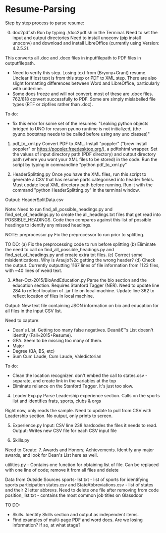 # Resume-Parsing

Step by step process to parse resume:

 
0. doc2pdf.sh
Run by typing ./doc2pdf.sh in the Terminal. 
Need to set the input and output directories
Need to install unoconv (pip install unoconv) and download and install LibreOffice (currently using Version: 4.2.5.2).

This converts all .doc and .docx files in inputfilepath to PDF files in outputfilepath. 
- Need to verify this step. Losing text from (Bryony+Grant) resume. Unclear if lost text is from this step or PDF to XML step. There are also slight formatting differences between Word and LibreOffice, particularly with underline.
- Some docs freeze and will not convert; most of these are .docx files. 762/818 convert successfully to PDF. Some are simply mislabelled file types (RTF or zipfiles rather than .doc).

To do:
- fix this error for some set of the resumes: "Leaking python objects bridged to UNO for reason pyuno runtime is not initialized, (the pyuno.bootstrap needs to be called before using any uno classes)"

1. pdf_to_xml.py 
Convert PDF to XML.
Install "poppler" ("brew install poppler" or https://poppler.freedesktop.org/), a pdftohtml wrapper.
Set the values of input directory path (PDF directory) and output directory path (where you want your XML files to be stored) in the code. Run the script by typing in commandline "python pdf_to_xml.py"

2. HeaderSplitting.py
Once you have the XML files, run this script to generate a CSV that has resume parts categorised into header fields. Must update local XML directory path before running. Run it with the command "python HeaderSplitting.py" in the terminal window.

Output: HeaderSplitData.csv

Note: Need to run find_all_possible_headings.py and find_set_of_headings.py to create the all_headings.txt files that get read into POSSIBLE_HEADINGS. Code then compares against this list of possible headings to identify any missed headings.

NOTE:  preprocessor.py
Fix the preprocessor to run prior to splitting.

TO DO: 
(a) Fix the preprocessing code to run before splitting
(b) Eliminate the need to call on find_all_possible_headings.py and find_set_of_headings.py and create extra txt files. 
(c) Correct some misidentications. Why is Araujo%2c getting the wrong header?
(d) Check the output. Currently outputting 1167 lines of file information from 1123 files, with ~40 lines of weird text. 

3. After-Oct-2015/BioAndEducation.py
Parse the bio section and the education section.
Requires Stanford Tagger (NER). Need to update line 284 to reflect location of .jar file on local machine.
Update line 362 to reflect location of files in local machine.

Output: New text file containing JSON information on bio and education for all files in the input CSV list.

Need to capture:
- Dean's List. Getting too many false negatives. Deanâ€™s List doesn't identify (Fall+2015+Resume). 
- GPA. Seem to be missing too many of them. 
- Major
- Degree (BA, BS, etc)
- Sum Cum Laude, Cum Laude, Valedictorian

To do:
- Clean the location recognizer. don't embed the call to states.csv - separate, and create link in the variables at the top
- Eliminate reliance on the Stanford Tagger. It's just too slow.

4. Leader Exp.py
Parse Leadership experience section.
Calls on the sports list and identifies frats, sports, clubs & orgs

Right now, only reads the sample. Need to update to pull from CSV with Leadership section.
No output, only prints to screen.

5. Experience.py
Input: CSV 
line 238 hardcodes the files it needs to read.
Output: Writes new CSV file for each CSV input file

6. Skills.py

Need to Create:
7. Awards and Honors; Achievements. Identify any major awards, and look for Dean's List here as well.


utilities.py - Contains one function for obtaining list of file. Can be replaced with one line of code; remove it from all files and delete

Data from Outside Sources
sports-list.txt - list of sports for identifying sports participation
states.csv and StateAbbreviations.csv - list of states and their 2 letter abbrevs. Need to delete one file after removing from code
position_list.txt - contains the most common job titles on Glassdoor


TO DO:
- Skills. Identify Skills section and output as independent items.
- Find examples of multi-page PDF and word docs. Are we losing information? If so, at what stage? 